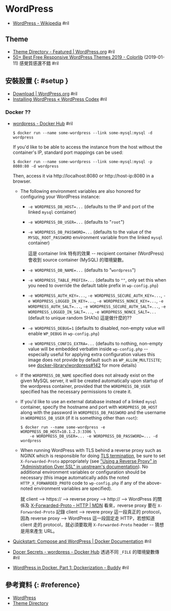 # WordPress

  - [WordPress \- Wikipedia](https://en.wikipedia.org/wiki/WordPress) #ril

## Theme

  - [Theme Directory - Featured \| WordPress\.org](https://wordpress.org/themes/) #ril
  - [50\+ Best Free Responsive WordPress Themes 2019 \- Colorlib](https://colorlib.com/wp/free-wordpress-themes/) (2019-01-11) 感覺質感還不錯 #ril

## 安裝設置 {: #setup }

  - [Download \| WordPress\.org](https://wordpress.org/download/) #ril
  - [Installing WordPress « WordPress Codex](https://codex.wordpress.org/Installing_WordPress#Famous_5-Minute_Installation) #ril

### Docker ??

  - [wordpress \- Docker Hub](https://hub.docker.com/_/wordpress/) #ril

        $ docker run --name some-wordpress --link some-mysql:mysql -d wordpress

    If you'd like to be able to access the instance from the host without the container's IP, standard port mappings can be used:

        $ docker run --name some-wordpress --link some-mysql:mysql -p 8080:80 -d wordpress

    Then, access it via http://localhost:8080 or http://host-ip:8080 in a browser.

      - The following environment variables are also honored for configuring your WordPress instance:
          - `-e WORDPRESS_DB_HOST=...` (defaults to the IP and port of the linked `mysql` container)
          - `-e WORDPRESS_DB_USER=...` (defaults to "`root`")
          - `-e WORDPRESS_DB_PASSWORD=...` (defaults to the value of the `MYSQL_ROOT_PASSWORD` environment variable from the linked `mysql` container)

            這是 container link 特有的效果 -- recipient container (WordPress) 會收到 source container (MySQL) 的環境變數。

          - `-e WORDPRESS_DB_NAME=...` (defaults to "`wordpress`")
          - `-e WORDPRESS_TABLE_PREFIX=...` (defaults to `""`, only set this when you need to override the default table prefix in `wp-config.php`)
          - `-e WORDPRESS_AUTH_KEY=...`, `-e WORDPRESS_SECURE_AUTH_KEY=...`, `-e WORDPRESS_LOGGED_IN_KEY=...`, `-e WORDPRESS_NONCE_KEY=...`, `-e WORDPRESS_AUTH_SALT=...`, `-e WORDPRESS_SECURE_AUTH_SALT=...`, `-e WORDPRESS_LOGGED_IN_SALT=...`, `-e WORDPRESS_NONCE_SALT=...` (default to unique random SHA1s) 這是做什麼的??
          - `-e WORDPRESS_DEBUG=1` (defaults to disabled, non-empty value will enable `WP_DEBUG` in `wp-config.php`)
          - `-e WORDPRESS_CONFIG_EXTRA=...` (defaults to nothing, non-empty value will be embedded verbatim inside `wp-config.php` -- especially useful for applying extra configuration values this image does not provide by default such as `WP_ALLOW_MULTISITE`; see [docker-library/wordpress#142](https://github.com/docker-library/wordpress/pull/142) for more details)

      - If the `WORDPRESS_DB_NAME` specified does not already exist on the given MySQL server, it will be created automatically upon startup of the wordpress container, provided that the `WORDPRESS_DB_USER` specified has the necessary permissions to create it.

      - If you'd like to use an external database instead of a linked `mysql` container, specify the hostname and port with `WORDPRESS_DB_HOST` along with the password in `WORDPRESS_DB_PASSWORD` and the username in `WORDPRESS_DB_USER` (if it is something other than `root`):

            $ docker run --name some-wordpress -e WORDPRESS_DB_HOST=10.1.2.3:3306 \
                -e WORDPRESS_DB_USER=... -e WORDPRESS_DB_PASSWORD=... -d wordpress

      - When running WordPress with TLS behind a reverse proxy such as NGINX which is responsible for doing [TLS termination](https://en.wikipedia.org/wiki/TLS_termination_proxy), be sure to set `X-Forwarded-Proto` appropriately (see ["Using a Reverse Proxy" in "Administration Over SSL" in upstream's documentation](https://codex.wordpress.org/Administration_Over_SSL#Using_a_Reverse_Proxy)). No additional environment variables or configuration should be necessary (this image automatically adds the noted `HTTP_X_FORWARDED_PROTO` code to `wp-config.php` if any of the above-noted environment variables are specified).

        就 client --> https:// --> reverse proxy --> http:// --> WordPress 的關係及 [X\-Forwarded\-Proto \- HTTP \| MDN](https://developer.mozilla.org/en-US/docs/Web/HTTP/Headers/X-Forwarded-Proto) 看來，reverse proxy 要在 `X-Forwarded-Proto` 記錄 client --> revere proxy 這一段真正的 protocol，因為 reverse proxy --> WordPress 這一段固定走 HTTP，若想知道 client 走的 protocol，就必須要取用 `X-Forwarded-Proto` header -- 猜想是用來產生 URL。

  - [Quickstart: Compose and WordPress \| Docker Documentation](https://docs.docker.com/compose/wordpress/) #ril

  - [Docer Secrets - wordpress \- Docker Hub](https://hub.docker.com/_/wordpress/#docker-secrets) 透過不同 `_FILE` 的環境變數傳 #ril

  - [WordPress in Docker\. Part 1: Dockerization \- Buddy](https://buddy.works/guides/wordpress-docker-kubernetes-part-1) #ril

## 參考資料 {: #reference}

  - [WordPress](https://wordpress.org/)
  - [Theme Directory](https://wordpress.org/themes/)
